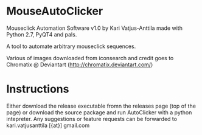 # MouseAutoClicker
Mouseclick Automation Software v1.0 by Kari Vatjus-Anttila made with Python 2.7, PyQT4 and pals.

A tool to automate arbitrary mouseclick sequences.

Various of images downloaded from iconsearch and credit goes to Chromatix @ Deviantart (http://chromatix.deviantart.com/)

# Instructions
Either download the release executable fromn the releases page (top of the page) or download the source package and run AutoClicker with a python intepreter.
Any suggestions or feature requests can be forwarded to kari.vatjusanttila [{at}] gmail.com
